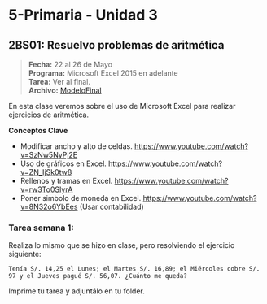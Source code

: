 # 5-Primaria - Unidad 3

<div class="currentTheme">

## 2BS01: Resuelvo problemas de aritmética

> **Fecha:** 22 al 26 de Mayo<br> **Programa:** Microsoft Excel 2015 en adelante<br> **Tarea:** Ver al final.<br> **Archivo:** [ModeloFinal](https://github.com/israelcueva/colegio-docs/blob/0adfcaa2320adc3d6902edf5c7c55f79362b9a51/docs/5-primaria/archivos/Unidad3/5PRIM-2BS01.pdf ':include :type=code')


En esta clase veremos sobre el uso de Microsoft Excel para realizar ejercicios de aritmética.

**Conceptos Clave**

- Modificar ancho y alto de celdas. https://www.youtube.com/watch?v=SzNw5NyPj2E
- Uso de gráficos en Excel. https://www.youtube.com/watch?v=ZN_IjSk0tw8
- Rellenos y tramas en Excel. https://www.youtube.com/watch?v=rw3To0SIyrA
- Poner simbolo de moneda en Excel. https://www.youtube.com/watch?v=8N32o6YbEes (Usar contabilidad)

### Tarea semana 1:

Realiza lo mismo que se hizo en clase, pero resolviendo el ejercicio siguiente: 

```
Tenía S/. 14,25 el Lunes; el Martes S/. 16,89; el Miércoles cobre S/. 97 y el Jueves pagué S/. 56,07. ¿Cuánto me queda?
```

Imprime tu tarea y adjuntálo en tu folder.

</div>